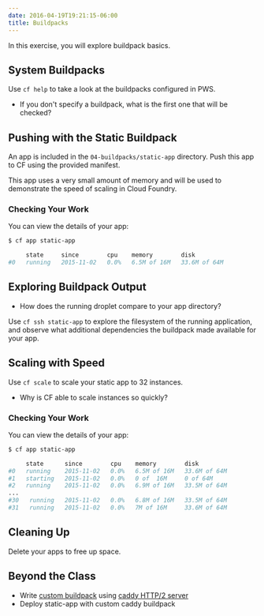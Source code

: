```yaml
---
date: 2016-04-19T19:21:15-06:00
title: Buildpacks
---
```


In this exercise, you will explore buildpack basics.

## System Buildpacks

Use `cf help` to take a look at the buildpacks configured in PWS.  

* If you don't specify a buildpack, what is the first one that will be checked?


## Pushing with the Static Buildpack

An app is included in the `04-buildpacks/static-app` directory.  Push this app to CF using the provided manifest.

This app uses a very small amount of memory and will be used to demonstrate the speed of scaling in Cloud Foundry.

### Checking Your Work

You can view the details of your app:

```sh
$ cf app static-app

     state     since        cpu    memory        disk
#0   running   2015-11-02   0.0%   6.5M of 16M   33.6M of 64M
```
## Exploring Buildpack Output

* How does the running droplet compare to your app directory?

Use `cf ssh static-app` to explore the filesystem of the running application, and observe what additional dependencies
the buildpack made available for your app.


## Scaling with Speed

Use `cf scale` to scale your static app to 32 instances.  

* Why is CF able to scale instances so quickly?


### Checking Your Work

You can view the details of your app:

```sh
$ cf app static-app

     state      since        cpu    memory        disk
#0   running    2015-11-02   0.0%   6.5M of 16M   33.6M of 64M
#1   starting   2015-11-02   0.0%   0 of  16M     0 of 64M
#2   running    2015-11-02   0.0%   6.9M of 16M   33.5M of 64M
...
#30   running   2015-11-02   0.0%   6.8M of 16M   33.5M of 64M
#31   running   2015-11-02   0.0%   7M of 16M     33.6M of 64M
```

## Cleaning Up

Delete your apps to free up space.

## Beyond the Class

  * Write [custom buildpack](https://docs.cloudfoundry.org/buildpacks/custom.html) using [caddy HTTP/2 server](https://caddyserver.com/)
  * Deploy static-app with custom caddy buildpack
